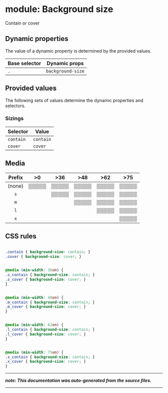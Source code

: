 # module: Background size

Contain or cover








## Dynamic properties
The value of a dynamic property is determined by the provided values.

| Base selector | Dynamic props |
| ------------- | ------------- |
| `.` |`background-size`|





## Provided values
The following sets of values determine the dynamic properties and selectors.

### Sizings

Selector  | Value
--------- | ---------
`contain` | `contain`
`cover` | `cover`





## Media





| Prefix  |  >0 |  >36 |  >48 |  >62 |  >75 | 
| :------:  |  :---------: |  :---------: |  :---------: |  :---------: |  :---------: | 
|  (none)  |▒▒▒▒▒|▒▒▒▒▒|▒▒▒▒▒|▒▒▒▒▒|▒▒▒▒▒|
|  `s`  ||▒▒▒▒▒|▒▒▒▒▒|▒▒▒▒▒|▒▒▒▒▒|
|  `m`  |||▒▒▒▒▒|▒▒▒▒▒|▒▒▒▒▒|
|  `l`  ||||▒▒▒▒▒|▒▒▒▒▒|
|  `x`  |||||▒▒▒▒▒|






## CSS rules
```css

.contain { background-size: contain; }
.cover { background-size: cover; }


@media (min-width: 36em) {
.s_contain { background-size: contain; }
.s_cover { background-size: cover; }
}


@media (min-width: 48em) {
.m_contain { background-size: contain; }
.m_cover { background-size: cover; }
}


@media (min-width: 62em) {
.l_contain { background-size: contain; }
.l_cover { background-size: cover; }
}


@media (min-width: 75em) {
.x_contain { background-size: contain; }
.x_cover { background-size: cover; }
}

```

- - - - -
_**note: This documentation was auto-generated from the source files.**_
- - - - -